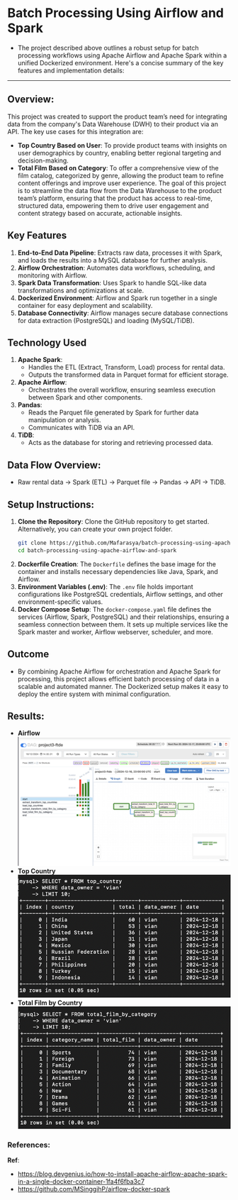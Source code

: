 # Batch Processing Using Airflow and Spark
- The project described above outlines a robust setup for batch processing workflows using Apache Airflow and Apache Spark within a unified Dockerized environment. Here's a concise summary of the key features and implementation details:
---

## Overview:
This project was created to support the product team’s need for integrating data from the company's Data Warehouse (DWH) to their product via an API. The key use cases for this integration are:
- **Top Country Based on User**: To provide product teams with insights on user demographics by country, enabling better regional targeting and decision-making.
- **Total Film Based on Category**: To offer a comprehensive view of the film catalog, categorized by genre, allowing the product team to refine content offerings and improve user experience.
The goal of this project is to streamline the data flow from the Data Warehouse to the product team’s platform, ensuring that the product has access to real-time, structured data, empowering them to drive user engagement and content strategy based on accurate, actionable insights.

## Key Features
1. **End-to-End Data Pipeline**: Extracts raw data, processes it with Spark, and loads the results into a MySQL database for further analysis.
2. **Airflow Orchestration**: Automates data workflows, scheduling, and monitoring with Airflow.
3. **Spark Data Transformation**: Uses Spark to handle SQL-like data transformations and optimizations at scale.
4. **Dockerized Environment**: Airflow and Spark run together in a single container for easy deployment and scalability.
5. **Database Connectivity**: Airflow manages secure database connections for data extraction (PostgreSQL) and loading (MySQL/TiDB).

## Technology Used
1. **Apache Spark**:
    - Handles the ETL (Extract, Transform, Load) process for rental data.
    - Outputs the transformed data in Parquet format for efficient storage.
2. **Apache Airflow**:
    - Orchestrates the overall workflow, ensuring seamless execution between Spark and other components.
3. **Pandas**:
    - Reads the Parquet file generated by Spark for further data manipulation or analysis.
    - Communicates with TiDB via an API.
4. **TiDB**:
    - Acts as the database for storing and retrieving processed data.

## Data Flow Overview:
- Raw rental data → Spark (ETL) → Parquet file → Pandas → API → TiDB.

## Setup Instructions:
1. **Clone the Repository**:
Clone the GitHub repository to get started. Alternatively, you can create your own project folder.
    ``` bash
    git clone https://github.com/Mafarasya/batch-processing-using-apache-airflow-and-spark.git
    cd batch-processing-using-apache-airflow-and-spark
    ```
2. **Dockerfile Creation**:
The `Dockerfile` defines the base image for the container and installs necessary dependencies like Java, Spark, and Airflow.
3. **Environment Variables (.env)**:
The `.env` file holds important configurations like PostgreSQL credentials, Airflow settings, and other environment-specific values.
4. **Docker Compose Setup**:
The `docker-compose.yaml` file defines the services (Airflow, Spark, PostgreSQL) and their relationships, ensuring a seamless connection between them. It sets up multiple services like the Spark master and worker, Airflow webserver, scheduler, and more.

## Outcome
- By combining Apache Airflow for orchestration and Apache Spark for processing, this project allows efficient batch processing of data in a scalable and automated manner. The Dockerized setup makes it easy to deploy the entire system with minimal configuration.

## Results:
- **Airflow**
![Airflow](images/airflow-results.png)
- **Top Country**
![Top Country](images/top_country.png)
- **Total Film by Country**
![Total Film by Country](images/total_film_by_country.png)

### References:
**Ref**: 
- https://blog.devgenius.io/how-to-install-apache-airflow-apache-spark-in-a-single-docker-container-1fa4f6fba3c7
- https://github.com/MSinggihP/airflow-docker-spark